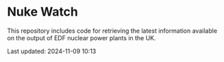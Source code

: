 # Nuke Watch

This repository includes code for retrieving the latest information available on the output of EDF nuclear power plants in the UK.

Last updated: 2024-11-09 10:13